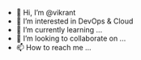 - 👋 Hi, I’m @vikrant
- 👀 I’m interested in DevOps & Cloud 
- 🌱 I’m currently learning ...
- 💞️ I’m looking to collaborate on ...
- 📫 How to reach me ...

<!---
vikrantk-in/vikrantk-in is a ✨ special ✨ repository because its `README.md` (this file) appears on your GitHub profile.
You can click the Preview link to take a look at your changes.
--->

